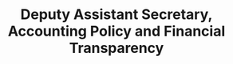 ---
bio-image: /assets/images/renata-miskell.jpg
bio-image-alt-text: Ms. Renata Miskell
layout: bio
permalink: /bio/ms-marisa-anthony/
name : Ms. Renata Miskell
department: Department of Treasury
title: Deputy Assistant Secretary, Accounting Policy and Financial Transparency
published: true
---